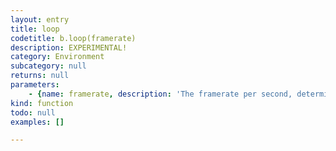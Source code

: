 ```yaml
---
layout: entry
title: loop
codetitle: b.loop(framerate)
description: EXPERIMENTAL!
category: Environment
subcategory: null
returns: null
parameters:
    - {name: framerate, description: 'The framerate per second, determines how often draw() is called per second.', optional: false, type: [Number]}
kind: function
todo: null
examples: []

---
```

